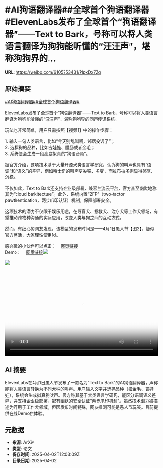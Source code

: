 # #AI狗语翻译器##全球首个狗语翻译器#ElevenLabs发布了全球首个“狗语翻译器”——Text to Bark，号称可以将人类语言翻译为狗狗能听懂的“汪汪声”，堪称狗狗界的...

**URL**: https://weibo.com/6105753431/PlpxDx7Zq

## 原始摘要

<a href="https://m.weibo.cn/search?containerid=231522type%3D1%26t%3D10%26q%3D%23AI%E7%8B%97%E8%AF%AD%E7%BF%BB%E8%AF%91%E5%99%A8%23&amp;extparam=%23AI%E7%8B%97%E8%AF%AD%E7%BF%BB%E8%AF%91%E5%99%A8%23" data-hide=""><span class="surl-text">#AI狗语翻译器#</span></a><a href="https://m.weibo.cn/search?containerid=231522type%3D1%26t%3D10%26q%3D%23%E5%85%A8%E7%90%83%E9%A6%96%E4%B8%AA%E7%8B%97%E8%AF%AD%E7%BF%BB%E8%AF%91%E5%99%A8%23&amp;extparam=%23%E5%85%A8%E7%90%83%E9%A6%96%E4%B8%AA%E7%8B%97%E8%AF%AD%E7%BF%BB%E8%AF%91%E5%99%A8%23" data-hide=""><span class="surl-text">#全球首个狗语翻译器#</span></a><br><br>ElevenLabs发布了全球首个“狗语翻译器”——Text to Bark，号称可以将人类语言翻译为狗狗能听懂的“汪汪声”，堪称狗狗界的同声传译系统。<br><br>玩法也非常简单，用户只需按照【视频1】中的操作步骤：<br><br>1. 输入一句人类语言，比如“今天别乱叫啊，邻居投诉了”；<br>2. 选择狗的品种，比如吉娃娃、腊肠或者金毛；<br>3. 系统便会生成一段高度拟真的“狗语音频”。<br><br>据官方介绍，这项技术基于大量开源犬类语言学研究，认为狗的叫声也具有“语调”和“语义”的差异，例如哈士奇的叫声更尖锐、多变，而拉布拉多则显得憨厚、沉稳。<br><br>不仅如此，Text to Bark还支持企业级部署，兼容主流云平台，官方甚至幽默地称其为“cloud barkitecture”。此外，系统内置“2FP”（two-factor pawthentication，两步爪印认证）机制，保障部署安全。<br><br>这项技术的潜力不仅限于娱乐用途，在导盲犬、搜救犬、治疗犬等工作犬领域，有望推动跨物种沟通的实际应用，改变人类与狗之间的互动方式。<br><br>然而，有细心的网友发现，该模型的发布时间是——4月1日愚人节【图2】，疑似官方整活，大家理性使用<span class="url-icon"><img alt="[doge]" src="https://h5.sinaimg.cn/m/emoticon/icon/others/d_doge-be7f768d78.png" style="width:1em; height:1em;" referrerpolicy="no-referrer"></span>。<br><br>感兴趣的小伙伴可以点击：<a href="https://weibo.cn/sinaurl?u=https%3A%2F%2Felevenlabs.io%2Fblog%2Ftext-to-bark" data-hide=""><span class="url-icon"><img style="width: 1rem;height: 1rem" src="https://h5.sinaimg.cn/upload/2015/09/25/3/timeline_card_small_web_default.png" referrerpolicy="no-referrer"></span><span class="surl-text">网页链接</span></a><br>Demo：<a href="https://weibo.cn/sinaurl?u=https%3A%2F%2Felevenlabs.io%2Ftext-to-bark" data-hide=""><span class="url-icon"><img style="width: 1rem;height: 1rem" src="https://h5.sinaimg.cn/upload/2015/09/25/3/timeline_card_small_web_default.png" referrerpolicy="no-referrer"></span><span class="surl-text">网页链接</span></a><img style="" src="https://tvax1.sinaimg.cn/large/006Fd7o3ly1i02kt5lmnlj30zk0k0jr9.jpg" referrerpolicy="no-referrer"><br><br><img style="" src="https://tvax2.sinaimg.cn/large/006Fd7o3gy1i02ksu9l1gj31e610k7wh.jpg" referrerpolicy="no-referrer"><br><br><br clear="both"><div style="clear: both"></div><video controls="controls" poster="https://tvax2.sinaimg.cn/orj480/006Fd7o3ly1i02kt57bhtj30zk0k0jr9.jpg" style="width: 100%"><source src="https://f.video.weibocdn.com/o0/h6EiYyqAlx08n9UR2fXW01041200bwV40E010.mp4?label=mp4_720p&amp;template=1280x720.25.0&amp;ori=0&amp;ps=1CwnkDw1GXwCQx&amp;Expires=1743598968&amp;ssig=IrIEscmsti&amp;KID=unistore,video"><source src="https://f.video.weibocdn.com/o0/h6h6CuuBlx08n9UR4Unu010412005WUE0E010.mp4?label=mp4_hd&amp;template=852x480.25.0&amp;ori=0&amp;ps=1CwnkDw1GXwCQx&amp;Expires=1743598968&amp;ssig=Qo3pKBC1wf&amp;KID=unistore,video"><source src="https://f.video.weibocdn.com/o0/peYlYzx1lx08n9UQB9za010412003WhG0E010.mp4?label=mp4_ld&amp;template=640x360.25.0&amp;ori=0&amp;ps=1CwnkDw1GXwCQx&amp;Expires=1743598968&amp;ssig=bXcAGUVGW2&amp;KID=unistore,video"><p>视频无法显示，请前往<a href="https://video.weibo.com/show?fid=1034%3A5151030476734470" target="_blank" rel="noopener noreferrer">微博视频</a>观看。</p></video>

## AI 摘要

ElevenLabs在4月1日愚人节发布了一款名为"Text to Bark"的AI狗语翻译器，声称能将人类语言转换为不同犬种的叫声。用户输入文字并选择品种（如金毛、吉娃娃），系统会生成拟真狗吠声。官方称其基于犬类语言学研究，能区分语调语义差异，并支持企业级部署，配有幽默的安全认证"两步爪印机制"。虽然技术潜力被描述为可用于工作犬领域，但因发布时间特殊，网友推测可能是愚人节玩笑。目前提供在线Demo供体验。

## 元数据

- **来源**: ArXiv
- **类型**: 论文
- **保存时间**: 2025-04-02T12:03:09Z
- **目录日期**: 2025-04-02
